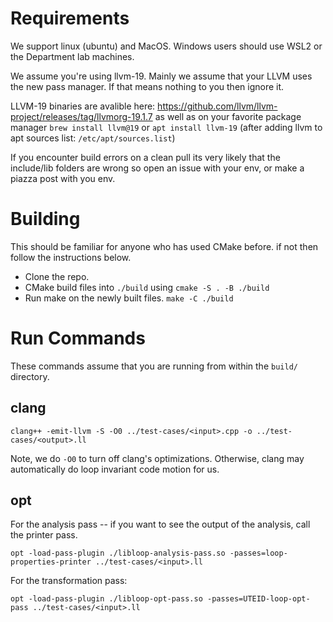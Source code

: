 # Requirements

We support linux (ubuntu) and MacOS. Windows users should use WSL2 or the Department lab machines.

We assume you're using llvm-19. Mainly we assume that your LLVM uses the new pass manager. If that means nothing to you then ignore it.

LLVM-19 binaries are avalible here: https://github.com/llvm/llvm-project/releases/tag/llvmorg-19.1.7 as well as on your favorite package manager `brew install llvm@19` or `apt install llvm-19` (after adding llvm to apt sources list: `/etc/apt/sources.list`)

If you encounter build errors on a clean pull its very likely that the include/lib folders are wrong so open an issue with your env, or make a piazza post with you env. 

# Building

This should be familiar for anyone who has used CMake before. if not then follow the instructions below.

- Clone the repo.
- CMake build files into `./build` using `cmake -S . -B ./build`
- Run make on the newly built files. `make -C ./build`

# Run Commands
These commands assume that you are running from within the `build/` directory.

## clang
```
clang++ -emit-llvm -S -O0 ../test-cases/<input>.cpp -o ../test-cases/<output>.ll
```
Note, we do `-O0` to turn off clang's optimizations. Otherwise, clang may automatically do loop invariant code motion for us.

## opt
For the analysis pass -- if you want to see the output of the analysis, call the printer pass.
```
opt -load-pass-plugin ./libloop-analysis-pass.so -passes=loop-properties-printer ../test-cases/<input>.ll
```

For the transformation pass:
```
opt -load-pass-plugin ./libloop-opt-pass.so -passes=UTEID-loop-opt-pass ../test-cases/<input>.ll
```

